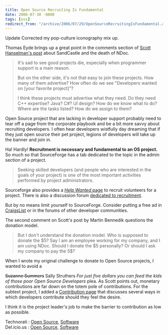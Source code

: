 ```yaml
---
title: Open Source Recruiting Is Fundamental
date: 2006-07-30 -0800
tags: [oss]
redirect_from: "/archive/2006/07/29/OpenSourceRecruitingIsFundamental.aspx/"
---
```


Update Corrected my pop-culture iconography mix up.

Thomas Eyde brings up a great point in the comments section of [Scott
Hanselman's
post](http://www.hanselman.com/blog/CommentView.aspx?guid=734532ba-55ad-4a7b-85ae-05cf5cf27b05#commentstart "Death of NDoc")
about SandCastle and the death of NDoc.

> It's sad to see good projects die, especially when programmer support
> is a main reason.
>
> But on the other side, it's not that easy to join these projects. How
> many of them advertise? How often do we see "Developers wanted on
> [your favorite project]"?
>
> I think these projects must advertise what they need. Do they need C++
> expertise? Java? C#? UI design? How do we know what to do? Where are
> the tasks listed? How do we assign to them?

Open Source project that are lacking in developer support probably need
to tear off a page from the corporate playbook and be a bit more savvy
about recruiting developers. I often hear developers wistfully day
dreaming that if they just open source their pet project, legions of
developers will take up the banner and join in.

Ha! Hardly! **Recruitment is necessary and fundamental to an OS
project.** So much so that SourceForge has a tab dedicated to the topic
in the admin section of a project.

> Seeking skilled developers (and people who are interested in the goals
> of your project) is one of the most important activities performed by
> project administrators.

Sourceforge also provides a [*Help Wanted*
page](http://sourceforge.net/people/createjob.php?group_id=137896 "Help Wanted")
to recruit volunteers for a project. There is also a discussion forum
[dedicated to
recruitment](http://sourceforge.net/forum/forum.php?forum_id=710 "Talk About Recruitment").

But by no means limit yourself to SourceForge. Consider putting a free
ad in [CraigsList](http://craigslist.org/ "Craig’s List") or in the
forums of other developer communities.

The second comment on Scott's post by Martin Bennedik questions the
donation model.

> But I don't understand the donation model. Who is supposed to donate
> the \$5? Say I am an employee working for my company, and I am using
> NDoc. Should I donate the \$5 personally? Or should I ask my company
> to pay the 5\$?

When I wrote my original challenge to donate to Open Source projects, I
wanted to avoid a

~~Suzanne Summers~~ Sally Struthers *For just five dollars you can feed
the kids of those poor Open Source Developers* plea. As Scott points
out, monetary contributions are far down on the totem pole of
contributions. For the subtext project, I added a [Contribution
page](http://subtextproject.com/Home/About/Contribute/tabid/153/Default.aspx "Contribution")
that discusses several ways in which developers contribute should they
feel the desire.

I think it is the project leader's job to make the barrier to
contribution as low as possible.

Technorati : [Open Source](http://technorati.com/tag/Open%20Source),
[Software](http://technorati.com/tag/Software) \
Del.icio.us : [Open Source](http://del.icio.us/tag/Open+Source),
[Software](http://del.icio.us/tag/Software)

